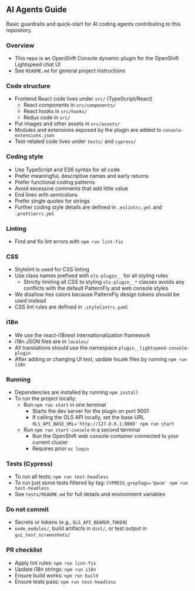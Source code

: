 ## AI Agents Guide

Basic guardrails and quick-start for AI coding agents contributing to this
repository.

### Overview

- This repo is an OpenShift Console dynamic plugin for the OpenShift Lightspeed
  chat UI
- See `README.md` for general project instructions

### Code structure

- Frontend React code lives under `src/` (TypeScript/React)
  - React components in `src/components/`
  - React hooks in `src/hooks/`
  - Redux code in `src/`
- Put images and other assets in `src/assets/`
- Modules and extensions exposed by the plugin are added to
  `console-extensions.json`
- Test-related code lives under `tests/` and `cypress/`

### Coding style

- Use TypeScript and ES6 syntax for all code
- Prefer meaningful, descriptive names and early returns
- Prefer functional coding patterns
- Avoid excessive comments that add little value
- End lines with semicolons
- Prefer single quotes for strings
- Further coding style details are defined in `.eslintrc.yml` and
  `.prettierrc.yml`

### Linting

- Find and fix lint errors with `npm run lint-fix`

### CSS

- Stylelint is used for CSS linting
- Use class names prefixed with `ols-plugin__` for all styling rules
  - Strictly limiting all CSS to styling `ols-plugin__*` classes avoids any
    conflicts with the default PatternFly and web console styles
- We disallow hex colors because PatternFly design tokens should be used instead
- CSS lint rules are defined in `.stylelintrc.yaml`

### i18n

- We use the react-i18next internationalization framework
- i18n JSON files are in `locales/`
- All translations should use the namespace `plugin__lightspeed-console-plugin`
- After adding or changing UI text, update locale files by running
  `npm run i18n`

### Running

- Dependencies are installed by running `npm install`
- To run the project locally:
  - Run `npm run start` in one terminal
    - Starts the dev server for the plugin on port 9001
    - If calling the OLS API locally, set the base URL
      `OLS_API_BASE_URL='http://127.0.0.1:8080' npm run start`
  - Run `npm run start-console` in a second terminal
    - Run the OpenShift web console container connected to your current cluster
    - Requires prior `oc login`

### Tests (Cypress)

- To run all tests: `npm run test-headless`
- To run just some tests filtered by tag:
  `CYPRESS_grepTags='@acm' npm run test-headless`
- See `tests/README.md` for full details and environment variables

### Do not commit

- Secrets or tokens (e.g., `OLS_API_BEARER_TOKEN`)
- `node_modules/`, build artifacts in `dist/`, or test output in
  `gui_test_screenshots/`

### PR checklist

- Apply lint rules: `npm run lint-fix`
- Update i18n strings: `npm run i18n`
- Ensure build works: `npm run build`
- Ensure tests pass: `npm run test-headless`
